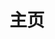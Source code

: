 ---
home: true
icon: house
title: 主页
heroFullScreen: true

bgImage: /assets/image/bgImage.svg
bgImageDark: /assets/image/bgImageDark.svg
bgImageStyle:
  background-attachment: fixed
  background-size: cover
  background-position: center
  background-repeat: no-repeat
  opacity: 0.5
heroText: SuperKey百科全书
tagline: 基于SF32平台 让交互随心而动

heroAlt: SuperKey - 基于SF32的可视化宏键盘平台
actions:
  - text: 快速入门
    icon: lightbulb
    link: ./get-started/
    type: primary
  - text: 项目介绍
    icon: sitemap
    link: ./project-introduction/
    type: default
  - text: SDK文档
    icon: book
    link: https://docs.sifli.com/projects/sdk/latest/sf32lb52x/index.html
    type: default
  - text: 社区论坛
    icon: comments
    link: https://bbs.sifli.com/
    type: default

highlights:
  - header: SF32芯片核心
    description: 基于先进的SF32芯片平台，为SuperKey提供强大的图形能力和低功耗优势。采用ARM Cortex-M33内核，集成丰富外设，满足多种应用场景。
    bgImage: https://theme-hope-assets.vuejs.press/bg/3-light.svg
    bgImageDark: https://theme-hope-assets.vuejs.press/bg/3-dark.svg
    bgImageStyle:
      background-size: cover
      background-position: center
      background-repeat: no-repeat
      background-attachment: fixed
      min-height: 600px
    highlights:
      - title: 高性能处理器
        icon: microchip
        details: ARM Cortex-M33内核，集成高性能2D/2.5D图形引擎，人工智能神经网络加速器，双模蓝牙5.3，以及音频CODEC，提供卓越的超低功耗人工智能物联网（AIoT）场景体验。

      - title: 丰富外设接口
        icon: plug
        details: 集成UART、SPI、I2C、ADC、PWM等多种外设，GPIO资源丰富，满足各种应用场景。

      - title: 超低功耗设计
        icon: battery-half
        details: 多种低功耗模式，CoreMark 功耗效率：低至23uA/MHz @3.8V，内置高效率Buck及低功耗LDO，休眠功耗仅2uA，延长设备续航时间。

      - title: 硬件级安全
        icon: shield-halved
        details: 集成AES 加速器、HASH 加速器、CRC加速器等硬件加密引擎，保护用户数据安全。

      - title: 完善工具链
        icon: screwdriver-wrench
        details: 提供完整的SDK和开发工具，支持多种IDE环境，快速落地你的任何灵感。

  - header: ⚡ 易于开发部署
    description: 提供完整的开发框架和工具链，从硬件设计到软件开发，从本地调试到云端部署，全方位支持开发者快速构建智能语音应用。
    image: /assets/image/development.svg
    bgImage: https://theme-hope-assets.vuejs.press/bg/9-light.svg
    bgImageDark: https://theme-hope-assets.vuejs.press/bg/9-dark.svg
    highlights:
      - title: 模块化架构
        icon: cubes
        details: 采用分层模块化设计，支持灵活配置和自定义扩展

      - title: 丰富的SDK工具包
        icon: code
        details: 提供完整的SDK和API，详细的接口文档，简化开发流程

      - title: 海量例程代码
        icon: file-code
        details: 包含100+示例代码和完整应用案例，覆盖各种使用场景，快速上手开发

      - title: 云端服务集成
        icon: cloud
        details: 支持与云端服务主流平台集成，实现端云协同的智能服务

      - title: OTA无线升级
        icon: download
        details: 支持固件和AI模型的空中升级，远程更新设备功能，降低维护成本

      - title: 专业调试工具
        icon: bug
        details: 提供性能分析、日志监控、错误诊断等调试工具，提升开发效率

  - header: 🌟 开源生态社区
    description: 完全开源的解决方案，拥有活跃的开发者社区和持续的技术创新。我们致力于构建开放、协作、共赢的智能语音生态系统。
    image: /assets/image/community.svg
    bgImage: https://theme-hope-assets.vuejs.press/bg/1-light.svg
    bgImageDark: https://theme-hope-assets.vuejs.press/bg/1-dark.svg
    highlights:
      - title: MIT开源许可
        icon: certificate
        details: 基于MIT许可证完全开源，支持商业和非商业应用，无版权限制

      - title: 活跃开发社区
        icon: users
        details: 完善的开发者社区，官方24小时技术支持，快速响应问题和需求

      - title: 持续版本更新
        icon: arrows-rotate
        details: 定期发布新版本，持续优化性能和增加新功能，保持技术领先

      - title: 丰富技术资源
        icon: blog
        details: 详细的技术文档、视频教程、最佳实践分享，助力开发者快速成长

      - title: 开放贡献机制
        icon: handshake
        details: 欢迎全球开发者贡献代码，提供完善的贡献指南

copyright: false
footer: MIT Licensed | Copyright © 2025 思澈科技（南京）有限公司
---